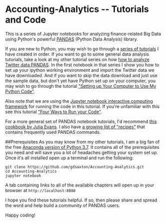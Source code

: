 # Accounting-Analytics -- Tutorials and Code 

This is a series of Jupyter notebooks for analyzing finance-related Big Data using Python's powerful <a href="http://pandas.pydata.org/" target=_blank>PANDAS</a> (Python Data Analysis) library. 

If you are new to Python, you may wish to go through a <a href="http://social-metrics.org/tutorial-list/" target=_blank>series of tutorials</a> I have created in order. If you want to go to some general data analysis tutorials, take a look at my other tutorial series on how <a href="https://github.com/gdsaxton/PANDAS" target=_blank>how to analyze Twitter data PANDAS</a>. In the first notebook in that series I show you how to set up your ipython working environment and import the Twitter data we have downloaded. And if you want to skip the data download and just use the sample data, but don't yet have Python set up on your computer, you may wish to go through the tutorial <a href="http://social-metrics.org/python-code-prerequisites/" target=_blank>"Setting up Your Computer to Use My Python Code"</a>.

Also note that we are using the <a href="http://ipython.org/notebook.html" target=_blank>Jupyter notebook interactive computing framework</a> for running the code in this tutorial. If you're unfamiliar with this see this tutorial <a href="http://social-metrics.org/starting-on-python-2/" target=_blank>"Four Ways to Run your Code"</a>.

For a more general set of PANDAS notebook tutorials, I'd recommend <a href="http://jvns.ca/blog/2013/12/22/cooking-with-pandas/" target=_blank>this cookbook by Julia Evans</a>. I also have <a href="http://social-metrics.org/python-pandas-cookbook/" target=_blank>a growing list of "recipes"</a> that contains frequently used PANDAS commands.

##Prerequisites
As you may know from my other tutorials, I am a big fan of the free <a href="https://store.continuum.io/cshop/anaconda/" target=_blank>Anaconda version of Python 3.7</a>. It contains all of the prerequisites you need and will save you a lot of headaches getting your system set up. Once it's all installed open up a terminal and run the following:

```
git clone https://github.com/gdsaxton/Accounting-Analytics.git
cd Accounting-Analytics
jupyter notebook
```

A tab containing links to all of the available chapters will open up in your browser at `http://localhost:8888`

I hope you find these tutorials helpful. If so, then please share and spread the word and help build a community of PANDAS users. 

Happy coding!



